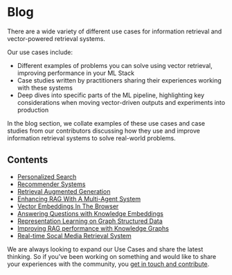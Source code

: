 # Blog

There are a wide variety of different use cases for information retrieval and vector-powered retrieval systems.  

Our use cases include:
- Different examples of problems you can solve using vector retrieval, improving performance in your ML Stack
- Case studies written by practitioners sharing their experiences working with these systems
- Deep dives into specific parts of the ML pipeline, highlighting key considerations when moving vector-driven outputs and experiments into production

In the blog section, we collate examples of these use cases and case studies from our contributors discussing how they use and improve information retrieval systems to solve real-world problems.  

## Contents
- [Personalized Search](https://hub.superlinked.com/personalized-search-harnessing-the-power-of-vector-embeddings)
- [Recommender Systems](https://hub.superlinked.com/a-recommender-system-collaborative-filtering-with-sparse-metadata)
- [Retrieval Augmented Generation](https://hub.superlinked.com/retrieval-augmented-generation)
- [Enhancing RAG With A Multi-Agent System](https://hub.superlinked.com/enhancing-rag-with-a-multi-agent-system)
- [Vector Embeddings In The Browser](https://hub.superlinked.com/vector-embeddings-in-the-browser)
- [Answering Questions with Knowledge Embeddings](https://hub.superlinked.com/answering-questions-with-knowledge-graph-embeddings)
- [Representation Learning on Graph Structured Data](https://hub.superlinked.com/representation-learning-on-graph-structured-data)
- [Improving RAG performance with Knowledge Graphs](use_cases/knowledge_graphs.md) 
- [Real-time Socal Media Retrieval System](use_cases/social_media_retrieval.md)


We are always looking to expand our Use Cases and share the latest thinking. So if you've been working on something and would like to share your experiences with the community, you [get in touch and contribute](https://github.com/superlinked/VectorHub).
